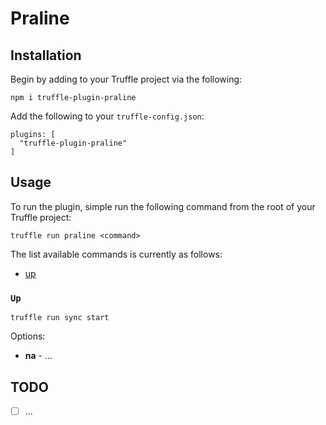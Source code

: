 # Praline

## Installation

Begin by adding to your Truffle project via the following:

```
npm i truffle-plugin-praline
```

Add the following to your `truffle-config.json`:

```
plugins: [
  "truffle-plugin-praline"
]
```

## Usage

To run the plugin, simple run the following command from the root of your Truffle project:

```
truffle run praline <command>
```

The list available commands is currently as follows:

- [up](#up)

<a name="up"></a>
### `Up`

```
truffle run sync start
```

Options:

- **na** - ...

## TODO

- [ ] ...